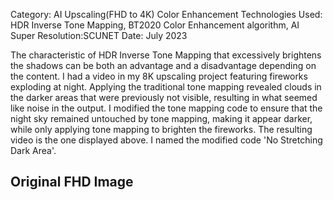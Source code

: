 Category: AI Upscaling(FHD to 4K) Color Enhancement
Technologies Used: HDR Inverse Tone Mapping, BT2020 Color Enhancement algorithm, AI Super Resolution:SCUNET
Date: July 2023

The characteristic of HDR Inverse Tone Mapping that excessively brightens the shadows can be both an advantage and a disadvantage depending on the content. 
I had a video in my 8K upscaling project featuring fireworks exploding at night. Applying the traditional tone mapping revealed clouds in the darker areas 
that were previously not visible, resulting in what seemed like noise in the output. I modified the tone mapping code to ensure that the night sky remained 
untouched by tone mapping, making it appear darker, while only applying tone mapping to brighten the fireworks. The resulting video is the one displayed above. 
I named the modified code 'No Stretching Dark Area'.

## Original FHD Image
